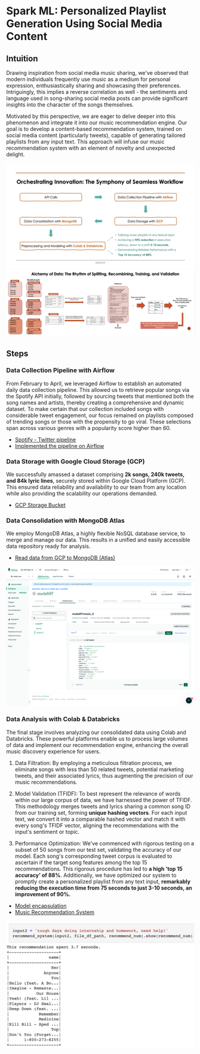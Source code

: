 # Spark ML: Personalized Playlist Generation Using Social Media Content

## Intuition
Drawing inspiration from social media music sharing, we've observed that modern individuals frequently use music as a medium for personal expression, enthusiastically sharing and showcasing their preferences. Intriguingly, this implies a reverse correlation as well - the sentiments and language used in song-sharing social media posts can provide significant insights into the character of the songs themselves.

Motivated by this perspective, we are eager to delve deeper into this phenomenon and integrate it into our music recommendation engine. Our goal is to develop a content-based recommendation system, trained on social media content (particularly tweets), capable of generating tailored playlists from any input text. This approach will infuse our music recommendation system with an element of novelty and unexpected delight.

![Workflow](./images/workflow.jpg)
![Data Processing](./images/data_process.png)

## Steps
### Data Collection Pipeline with Airflow
From February to April, we leveraged Airflow to establish an automated daily data collection pipeline. This allowed us to retrieve popular songs via the Spotify API initially, followed by sourcing tweets that mentioned both the song names and artists, thereby creating a comprehensive and dynamic dataset.
To make certain that our collection included songs with considerable tweet engagement, our focus remained on playlists composed of trending songs or those with the propensity to go viral. These selections span across various genres with a popularity score higher than 60.

- [Spotify - Twitter pipeline](https://github.com/persecond17/Music-Recommendation-System/blob/main/spotify_twitter_calls.py)
- [Implemented the pipeline on Airflow](https://github.com/persecond17/Music-Recommendation-System/blob/main/airflow_st.py)


### Data Storage with Google Cloud Storage (GCP) 
We successfully amassed a dataset comprising **2k songs, 240k tweets, and 84k lyric lines**, securely stored within Google Cloud Platform (GCP). This ensured data reliability and availability to our team from any location while also providing the scalability our operations demanded.

- [GCP Storage Bucket](https://console.cloud.google.com/storage/browser/spotify-twitter)


### Data Consolidation with MongoDB Atlas 
We employ MongoDB Atlas, a highly flexible NoSQL database service, to merge and manage our data. This results in a unified and easily accessible data repository ready for analysis.

- [Read data from GCP to MongoDB (Atlas)](https://github.com/persecond17/Music-Recommendation-System/blob/main/GCS_to_MongoDB.ipynb)

![MongoDB interface](./images/mongodb_atlas.png)


### Data Analysis with Colab & Databricks 
The final stage involves analyzing our consolidated data using Colab and Databricks. These powerful platforms enable us to process large volumes of data and implement our recommendation engine, enhancing the overall music discovery experience for users.

1. Data Filtration: By employing a meticulous filtration process, we eliminate songs with less than 50 related tweets, potential marketing tweets, and their associated lyrics, thus augmenting the precision of our music recommendations.

2. Model Validation (TFIDF): To best represent the relevance of words within our large corpus of data, we have harnessed the power of TFIDF. This methodology merges tweets and lyrics sharing a common song ID from our training set, forming **unique hashing vectors**. For each input text, we convert it into a comparable hashed vector and match it with every song's TFIDF vector, aligning the recommendations with the input's sentiment or topic.

3. Performance Optimization: We've commenced with rigorous testing on a subset of 50 songs from our test set, validating the accuracy of our model. Each song's corresponding tweet corpus is evaluated to ascertain if the target song features among the top 15 recommendations. This rigorous procedure has led to **a high 'top 15 accuracy' of 88%**. 
Additionally, we have optimized our system to promptly create a personalized playlist from any text input, **remarkably reducing the execution time from 75 seconds to just 3-10 seconds, an improvement of 90%.**

- [Model encapsulation](https://github.com/persecond17/Music-Recommendation-System/tree/main/model)
- [Music Recommendation System](https://github.com/persecond17/Music-Recommendation-System/blob/main/music_recommendation_system.ipynb)

![Result Sample](./images/result_sample.jpg)
